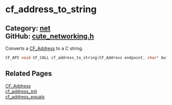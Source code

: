 [](../header.md ':include')

# cf_address_to_string

Category: [net](/api_reference?id=net)  
GitHub: [cute_networking.h](https://github.com/RandyGaul/cute_framework/blob/master/include/cute_networking.h)  
---

Converts a [CF_Address](/net/cf_address.md) to a C string.

```cpp
CF_API void CF_CALL cf_address_to_string(CF_Address endpoint, char* buffer, int buffer_size);
```

## Related Pages

[CF_Address](/net/cf_address.md)  
[cf_address_init](/net/cf_address_init.md)  
[cf_address_equals](/net/cf_address_equals.md)  

